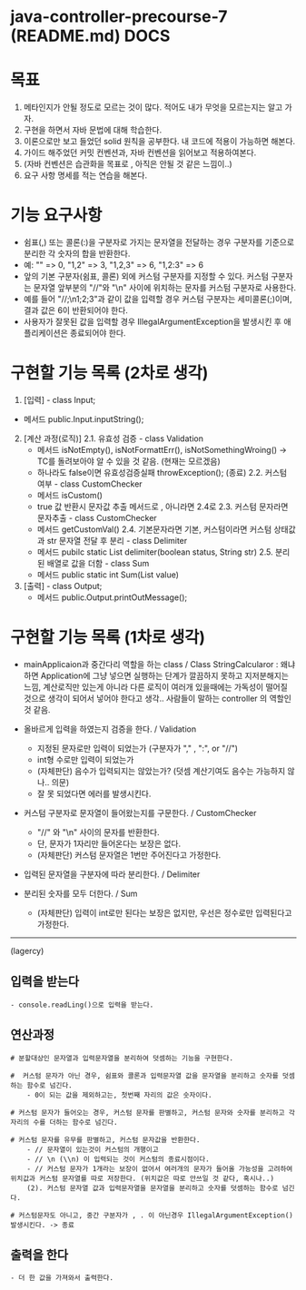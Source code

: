 # java-controller-precourse-7 (README.md) DOCS

# 목표
1. 메타인지가 안될 정도로 모르는 것이 많다. 적어도 내가 무엇을 모르는지는 알고 가자.
2. 구현을 하면서 자바 문법에 대해 학습한다.
3. 이론으로만 보고 들었던 solid 원칙을 공부한다. 내 코드에 적용이 가능하면 해본다.
4. 가이드 해주었던 커밋 컨벤션과, 자바 컨벤션을 읽어보고 적용하여본다.
5. (자바 컨벤션은 습관화을 목표로 , 아직은 안될 것 같은 느낌이..) 
6. 요구 사항 명세를 적는 연습을 해본다.


# 기능 요구사항 
* 쉼표(,) 또는 콜론(:)을 구분자로 가지는 문자열을 전달하는 경우 구분자를 기준으로 분리한 각 숫자의 합을 반환한다.
* 예: "" => 0, "1,2" => 3, "1,2,3" => 6, "1,2:3" => 6
* 앞의 기본 구분자(쉼표, 콜론) 외에 커스텀 구분자를 지정할 수 있다. 커스텀 구분자는 문자열 앞부분의 "//"와 "\n" 사이에 위치하는 문자를 커스텀 구분자로 사용한다.
* 예를 들어 "//;\n1;2;3"과 같이 값을 입력할 경우 커스텀 구분자는 세미콜론(;)이며, 결과 값은 6이 반환되어야 한다.
* 사용자가 잘못된 값을 입력할 경우 IllegalArgumentException을 발생시킨 후 애플리케이션은 종료되어야 한다.

# 구현할 기능 목록 (2차로 생각)
1. [입력] - class Input;
  * 메서드 public.Input.inputString();
2. [계산 과정(로직)]
2.1. 유효성 검증 - class Validation
   * 메서드 isNotEmpty(), isNotFormattErr(), isNotSomethingWroing() -> TC를 돌려보아야 알 수 있을 것 같음. (현재는 모르겠음) 
   * 하나라도 false이면 유효성검증실패 throwException(); (종료)
2.2. 커스텀 여부 - class CustomChecker
   * 메서드 isCustom()
   * true 값 반환시 문자값 추출 메서드로 , 아니라면 2.4로
2.3. 커스텀 문자라면 문자추출 - class CustomChecker
   * 메서드 getCustomVal()
2.4. 기본문자라면 기본, 커스텀이라면 커스텀 상태값과 str 문자열 전달 후 분리 - class Delimiter
   * 메서드 pubilc static List<Integer> delimiter(boolean status, String str)
2.5. 분리된 배열로 값을 더함 - class Sum
   * 메서드 public static int Sum(List<Integer> value)
3. [출력] - class Output;
   * 메서드 public.Output.printOutMessage();


# 구현할 기능 목록 (1차로 생각)
* mainApplicaion과 중간다리 역할을 하는 class / Class StringCalcularor :
왜냐하면 Application에 그냥 넣으면 실행하는 단계가 깔끔하지 못하고 지저분해지는 느낌, 계산로직만 있는게 아니라 다른 로직이 여러개 있을때에는 가독성이 떨어질 것으로 생각이 되어서 넣어야 한다고 생각..
사람들이 말하는 controller 의 역할인 것 같음.
* 올바르게 입력을 하였는지 검증을 한다. / Validation 
  * 지정된 문자로만 입력이 되었는가 (구분자가 "," , ":", or "//")
  * int형 수로만 입력이 되었는가
  * (자체판단) 음수가 입력되지는 않았는가? (덧셈 계산기여도 음수는 가능하지 않나.. 의문)
  * 잘 못 되었다면 에러를 발생시킨다.

* 커스텀 구분자로 문자열이 들어왔는지를 구문한다. / CustomChecker
  * "//" 와 "\n" 사이의 문자를 반환한다. 
  * 단, 문자가 1자리만 들어온다는 보장은 없다.
  * (자체판단) 커스텀 문자열은 1번만 주어진다고 가정한다. 

* 입력된 문자열을 구분자에 따라 분리한다. / Delimiter

* 분리된 숫자를 모두 더한다.  / Sum
  * (자체판단) 입력이 int로만 된다는 보장은 없지만, 우선은 정수로만 입력된다고 가정한다.


---
(lagercy)
## 입력을 받는다
    - console.readLing()으로 입력을 받는다.
## 연산과정
    # 분할대상인 문자열과 입력문자열을 분리하여 덧셈하는 기능을 구현한다. 

    #  커스텀 문자가 아닌 경우, 쉼표와 콜론과 입력문자열 값을 문자열을 분리하고 숫자를 덧셈하는 함수로 넘긴다.
        - 0이 되는 값을 제외하고는, 첫번째 자리의 값은 숫자이다.

    # 커스텀 문자가 들어오는 경우, 커스텀 문자를 판별하고, 커스텀 문자와 숫자를 분리하고 각자리의 수를 더하는 함수로 넘긴다.

    # 커스텀 문자를 유무를 판별하고, 커스텀 문자값을 반환한다.
        - // 문자열이 있는것이 커스텀의 개행이고 
        - // \n (\\n) 이 입력되는 것이 커스텀의 종료시점이다. 
        - // 커스텀 문자가 1개라는 보장이 없어서 여러개의 문자가 들어올 가능성을 고려하여 위치값과 커스텀 문자열를 따로 저장한다. (위치값은 따로 안쓰일 것 같다, 혹시나..)
        (2). 커스텀 문자열 값과 입력문자열을 문자열을 분리하고 숫자를 덧셈하는 함수로 넘긴다. 

    # 커스텀문자도 아니고, 중간 구분자가 , . 이 아닌경우 IllegalArgumentException() 발생시킨다. -> 종료

## 출력을 한다
    - 더 한 값을 가져와서 출력한다.